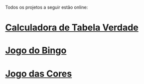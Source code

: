 Todos os projetos a seguir estão online:

# [Calculadora de Tabela Verdade](https://vitor-dornela.github.io/Web-Development/TabelaVerdade/)

# [Jogo do Bingo](https://vitor-dornela.github.io/Web-Development/Bingo/)

# [Jogo das Cores](https://vitor-dornela.github.io/Web-Development/color-guess-game/)
